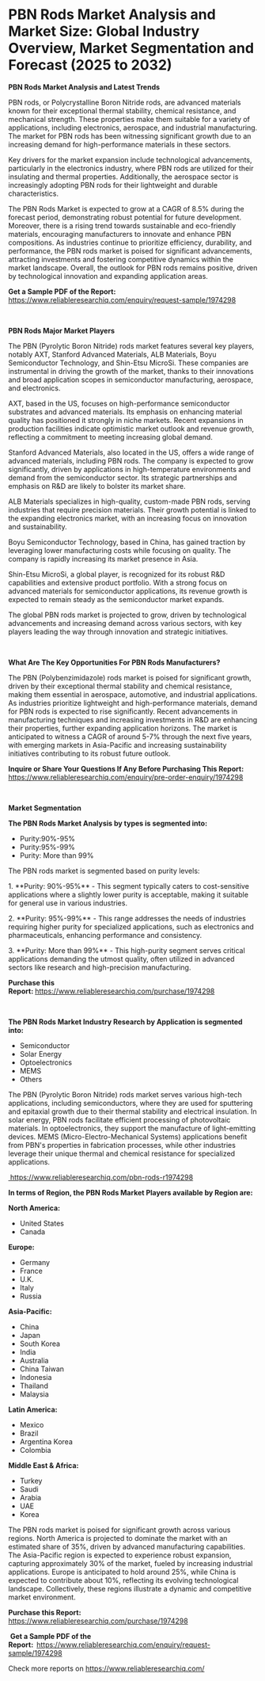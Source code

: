 <p><h1>PBN Rods Market Analysis and Market Size: Global Industry Overview, Market Segmentation and Forecast (2025 to 2032)</h1></p><p><strong>PBN Rods Market Analysis and Latest Trends</strong></p>
<p><p>PBN rods, or Polycrystalline Boron Nitride rods, are advanced materials known for their exceptional thermal stability, chemical resistance, and mechanical strength. These properties make them suitable for a variety of applications, including electronics, aerospace, and industrial manufacturing. The market for PBN rods has been witnessing significant growth due to an increasing demand for high-performance materials in these sectors.</p><p>Key drivers for the market expansion include technological advancements, particularly in the electronics industry, where PBN rods are utilized for their insulating and thermal properties. Additionally, the aerospace sector is increasingly adopting PBN rods for their lightweight and durable characteristics. </p><p>The PBN Rods Market is expected to grow at a CAGR of 8.5% during the forecast period, demonstrating robust potential for future development. Moreover, there is a rising trend towards sustainable and eco-friendly materials, encouraging manufacturers to innovate and enhance PBN compositions. As industries continue to prioritize efficiency, durability, and performance, the PBN rods market is poised for significant advancements, attracting investments and fostering competitive dynamics within the market landscape. Overall, the outlook for PBN rods remains positive, driven by technological innovation and expanding application areas.</p></p>
<p><strong>Get a Sample PDF of the Report:&nbsp;</strong> <a href="https://www.reliableresearchiq.com/enquiry/request-sample/1974298?utm_campaign=2758&utm_medium=2&utm_source=Github&utm_content=ia&utm_term=03042025&utm_id=pbn-rods">https://www.reliableresearchiq.com/enquiry/request-sample/1974298</a></p>
<p>&nbsp;</p>
<p><strong>PBN Rods Major Market Players</strong></p>
<p><p>The PBN (Pyrolytic Boron Nitride) rods market features several key players, notably AXT, Stanford Advanced Materials, ALB Materials, Boyu Semiconductor Technology, and Shin-Etsu MicroSi. These companies are instrumental in driving the growth of the market, thanks to their innovations and broad application scopes in semiconductor manufacturing, aerospace, and electronics.</p><p>AXT, based in the US, focuses on high-performance semiconductor substrates and advanced materials. Its emphasis on enhancing material quality has positioned it strongly in niche markets. Recent expansions in production facilities indicate optimistic market outlook and revenue growth, reflecting a commitment to meeting increasing global demand.</p><p>Stanford Advanced Materials, also located in the US, offers a wide range of advanced materials, including PBN rods. The company is expected to grow significantly, driven by applications in high-temperature environments and demand from the semiconductor sector. Its strategic partnerships and emphasis on R&D are likely to bolster its market share.</p><p>ALB Materials specializes in high-quality, custom-made PBN rods, serving industries that require precision materials. Their growth potential is linked to the expanding electronics market, with an increasing focus on innovation and sustainability.</p><p>Boyu Semiconductor Technology, based in China, has gained traction by leveraging lower manufacturing costs while focusing on quality. The company is rapidly increasing its market presence in Asia.</p><p>Shin-Etsu MicroSi, a global player, is recognized for its robust R&D capabilities and extensive product portfolio. With a strong focus on advanced materials for semiconductor applications, its revenue growth is expected to remain steady as the semiconductor market expands.</p><p>The global PBN rods market is projected to grow, driven by technological advancements and increasing demand across various sectors, with key players leading the way through innovation and strategic initiatives.</p></p>
<p>&nbsp;</p>
<p><strong>What Are The Key Opportunities For PBN Rods Manufacturers?</strong></p>
<p><p>The PBN (Polybenzimidazole) rods market is poised for significant growth, driven by their exceptional thermal stability and chemical resistance, making them essential in aerospace, automotive, and industrial applications. As industries prioritize lightweight and high-performance materials, demand for PBN rods is expected to rise significantly. Recent advancements in manufacturing techniques and increasing investments in R&D are enhancing their properties, further expanding application horizons. The market is anticipated to witness a CAGR of around 5-7% through the next five years, with emerging markets in Asia-Pacific and increasing sustainability initiatives contributing to its robust future outlook.</p></p>
<p><strong>Inquire or Share Your Questions If Any Before Purchasing This Report:</strong> <a href="https://www.reliableresearchiq.com/enquiry/pre-order-enquiry/1974298?utm_campaign=2758&utm_medium=2&utm_source=Github&utm_content=ia&utm_term=03042025&utm_id=pbn-rods">https://www.reliableresearchiq.com/enquiry/pre-order-enquiry/1974298</a></p>
<p>&nbsp;</p>
<p><strong>Market Segmentation</strong></p>
<p><strong>The PBN Rods Market Analysis by types is segmented into:</strong></p>
<p><ul><li>Purity:90%-95%</li><li>Purity:95%-99%</li><li>Purity: More than 99%</li></ul></p>
<p><p>The PBN rods market is segmented based on purity levels: </p><p>1. **Purity: 90%-95%** - This segment typically caters to cost-sensitive applications where a slightly lower purity is acceptable, making it suitable for general use in various industries.</p><p>2. **Purity: 95%-99%** - This range addresses the needs of industries requiring higher purity for specialized applications, such as electronics and pharmaceuticals, enhancing performance and consistency.</p><p>3. **Purity: More than 99%** - This high-purity segment serves critical applications demanding the utmost quality, often utilized in advanced sectors like research and high-precision manufacturing.</p></p>
<p><strong>Purchase this Report:&nbsp;</strong><a href="https://www.reliableresearchiq.com/purchase/1974298?utm_campaign=2758&utm_medium=2&utm_source=Github&utm_content=ia&utm_term=03042025&utm_id=pbn-rods">https://www.reliableresearchiq.com/purchase/1974298</a></p>
<p>&nbsp;</p>
<p><strong>The PBN Rods Market Industry Research by Application is segmented into:</strong></p>
<p><ul><li>Semiconductor</li><li>Solar Energy</li><li>Optoelectronics</li><li>MEMS</li><li>Others</li></ul></p>
<p><p>The PBN (Pyrolytic Boron Nitride) rods market serves various high-tech applications, including semiconductors, where they are used for sputtering and epitaxial growth due to their thermal stability and electrical insulation. In solar energy, PBN rods facilitate efficient processing of photovoltaic materials. In optoelectronics, they support the manufacture of light-emitting devices. MEMS (Micro-Electro-Mechanical Systems) applications benefit from PBN's properties in fabrication processes, while other industries leverage their unique thermal and chemical resistance for specialized applications.</p></p>
<p><a href="https://www.reliableresearchiq.com/pbn-rods-r1974298?utm_campaign=2758&utm_medium=2&utm_source=Github&utm_content=ia&utm_term=03042025&utm_id=pbn-rods">&nbsp;https://www.reliableresearchiq.com/pbn-rods-r1974298</a></p>
<p><strong>In terms of Region, the PBN Rods Market Players available by Region are:</strong></p>
<p>
    <p> <strong> North America: </strong>
        <ul>
            <li>United States</li>
            <li>Canada</li>
        </ul>
        </p> 
    <p> <strong> Europe: </strong>
        <ul>
            <li>Germany</li>
            <li>France</li>
            <li>U.K.</li>
            <li>Italy</li>
            <li>Russia</li>
        </ul>
        </p> 
    <p> <strong> Asia-Pacific: </strong>
        <ul>
            <li>China</li>
            <li>Japan</li>
            <li>South Korea</li>
            <li>India</li>
            <li>Australia</li>
            <li>China Taiwan</li>
            <li>Indonesia</li>
            <li>Thailand</li>
            <li>Malaysia</li>
        </ul>
        </p> 
    <p> <strong> Latin America: </strong>
        <ul>
            <li>Mexico</li>
            <li>Brazil</li>
            <li>Argentina Korea</li>
            <li>Colombia</li>
        </ul>
        </p> 
    <p> <strong> Middle East & Africa: </strong>
        <ul>
            <li>Turkey</li>
            <li>Saudi</li>
            <li>Arabia</li>
            <li>UAE</li>
            <li>Korea</li>
        </ul>
    </p>
    </p>
<p><p>The PBN rods market is poised for significant growth across various regions. North America is projected to dominate the market with an estimated share of 35%, driven by advanced manufacturing capabilities. The Asia-Pacific region is expected to experience robust expansion, capturing approximately 30% of the market, fueled by increasing industrial applications. Europe is anticipated to hold around 25%, while China is expected to contribute about 10%, reflecting its evolving technological landscape. Collectively, these regions illustrate a dynamic and competitive market environment.</p></p>
<p><strong>Purchase this Report: </strong><a href="https://www.reliableresearchiq.com/purchase/1974298?utm_campaign=2758&utm_medium=2&utm_source=Github&utm_content=ia&utm_term=03042025&utm_id=pbn-rods">https://www.reliableresearchiq.com/purchase/1974298</a></p>
<p>&nbsp;<strong>Get a Sample PDF of the Report:&nbsp;&nbsp;</strong><a href="https://www.reliableresearchiq.com/enquiry/request-sample/1974298?utm_campaign=2758&utm_medium=2&utm_source=Github&utm_content=ia&utm_term=03042025&utm_id=pbn-rods">https://www.reliableresearchiq.com/enquiry/request-sample/1974298</a></p>
<p><strong></strong></p>
<p>Check more reports on <a href="https://www.reliableresearchiq.com/?utm_campaign=2758&utm_medium=2&utm_source=Github&utm_content=ia&utm_term=03042025&utm_id=pbn-rods">https://www.reliableresearchiq.com/</a></p>